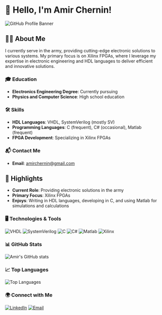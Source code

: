 

# 👋 Hello, I'm Amir Chernin!

![GitHub Profile Banner](https://github.com/AmirChernin/AmirChernin/blob/main/banner.jpg)

## 👨‍💻 About Me

I currently serve in the army, providing cutting-edge electronic solutions to various systems. My primary focus is on Xilinx FPGAs, where I leverage my expertise in electronic engineering and HDL languages to deliver efficient and innovative solutions.

### 🎓 Education
- **Electronics Engineering Degree**: Currently pursuing
- **Physics and Computer Science**: High school education

### 🛠 Skills
- **HDL Languages**: VHDL, SystemVerilog (mostly SV)
- **Programming Languages**: C (frequent), C# (occasional), Matlab (frequent)
- **FPGA Development**: Specializing in Xilinx FPGAs

### 📬 Contact Me
- **Email**: [amirchernin@gmail.com](mailto:amirchernin@gmail.com)

## 🌟 Highlights
- **Current Role**: Providing electronic solutions in the army
- **Primary Focus**: Xilinx FPGAs
- **Enjoys**: Writing in HDL languages, developing in C, and using Matlab for simulations and calculations

### 🖥️ Technologies & Tools
![VHDL](https://img.shields.io/badge/VHDL-00599C?style=for-the-badge&logo=VHDL&logoColor=white)
![SystemVerilog](https://img.shields.io/badge/SystemVerilog-007ACC?style=for-the-badge&logo=SystemVerilog&logoColor=white)
![C](https://img.shields.io/badge/C-00599C?style=for-the-badge&logo=c&logoColor=white)
![C#](https://img.shields.io/badge/C%23-239120?style=for-the-badge&logo=c-sharp&logoColor=white)
![Matlab](https://img.shields.io/badge/Matlab-0076A8?style=for-the-badge&logo=mathworks&logoColor=white)
![Xilinx](https://img.shields.io/badge/Xilinx-FCC624?style=for-the-badge&logo=xilinx&logoColor=white)


### 📊 GitHub Stats
![Amir's GitHub stats](https://github-readme-stats.vercel.app/api?username=AmirChernin&show_icons=true&theme=radical)

### 📈 Top Languages
![Top Languages](https://github-readme-stats.vercel.app/api/top-langs/?username=AmirChernin&layout=compact&theme=radical)

### 🌍 Connect with Me
[![LinkedIn](https://img.shields.io/badge/LinkedIn-0077B5?style=for-the-badge&logo=linkedin&logoColor=white)](https://www.linkedin.com/in/amir-chernin/)
[![Email](https://img.shields.io/badge/Email-D14836?style=for-the-badge&logo=gmail&logoColor=white)](mailto:amirchernin@gmail.com)
